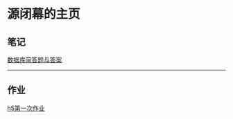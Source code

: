 # 源闭幕的主页
## 笔记
[数据库简答题与答案](/2023-03-05-%E6%95%B0%E6%8D%AE%E5%BA%93%E7%AE%80%E7%AD%94%E9%A2%98) 
***
## 作业
[h5第一次作业](/work.html)